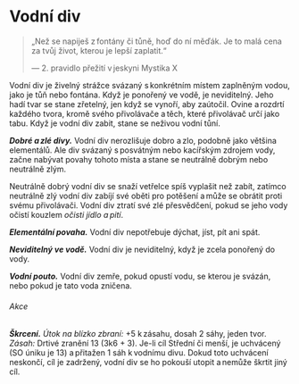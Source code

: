 # Vodní div

> „Než se napiješ z fontány či tůně, hoď do ní měďák. Je to malá cena za tvůj život, kterou je lepší zaplatit.“
>  
> — 2. pravidlo přežití v jeskyni Mystika X  

Vodní div je živelný strážce svázaný s konkrétním místem zaplněným vodou, jako je tůň nebo fontána. Když je ponořený ve vodě, je neviditelný. Jeho hadí tvar se stane zřetelný, jen když se vynoří, aby zaútočil. Ovine a rozdrtí každého tvora, kromě svého přivolávače a těch, které přivolávač určí jako tabu. Když je vodní div zabit, stane se neživou vodní tůní.
  
***Dobré a zlé divy.*** Vodní div nerozlišuje dobro a zlo, podobně jako většina elementálů. Ale div svázaný s posvátným nebo kacířským zdrojem vody, začne nabývat povahy tohoto místa a stane se neutrálně dobrým nebo neutrálně zlým.
  
Neutrálně dobrý vodní div se snaží vetřelce spíš vyplašit než zabít, zatímco neutrálně zlý vodní div zabíjí své oběti pro potěšení a může se obrátit proti svému přivolávači. Vodní div ztratí své zlé přesvědčení, pokud se jeho vody očistí kouzlem *očisti jídlo a pití*.
  
***Elementální povaha.*** Vodní div nepotřebuje dýchat, jíst, pít ani spát.
  
<Monster 
    title="Vodní div"
    subtitle="Velký elementál, neutrální"
    armor-class="13"
    hit-points="55 (9k10 + 9)"
    speed="0 sáhů, plavání 12 sáhů"
    str="17 (+3)"
    dex="16 (+3)"
    con="13 (+1)"
    int="11 (+0)"
    wis="10 (+0)"
    cha="10 (+0)"
    saving-throws=""
    skills=""
    damage-vulnerabilities=""
    damage-resistances="ohnivá; bodná, drtivá a sečná z nemagických útoků"
    damage-immunities="jedová"
    condition-immunities="ležící, otrávený, paralyzovaný, uchvácený, únava, v bezvědomí, zadržený"
    senses="mimozrakové vnímání 6 sáhů, pasivní Vnímání 10"
    languages="rozumí akvanštině, ale neumí mluvit"
    challenge="3 (700 ZK)"
    >  

***Neviditelný ve vodě.*** Vodní div je neviditelný, když je zcela ponořený do vody.
  
***Vodní pouto.*** Vodní div zemře, pokud opustí vodu, se kterou je svázán, nebo pokud je tato voda zničena.
  
###### Akce
  
***Škrcení.*** *Útok na blízko zbraní:* +5 k zásahu, dosah 2 sáhy, jeden tvor. *Zásah:* Drtivé zranění 13 (3k6 + 3). Je-li cíl Střední či menší, je uchvácený (SO úniku je 13) a přitažen 1 sáh k vodnímu divu. Dokud toto uchvácení neskončí, cíl je zadržený, vodní div se ho pokouší utopit a nemůže škrtit jiný cíl.

</Monster>  
